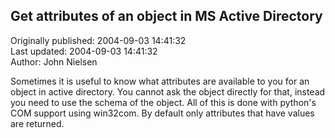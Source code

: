 ## Get attributes of an object in MS Active Directory  
Originally published: 2004-09-03 14:41:32  
Last updated: 2004-09-03 14:41:32  
Author: John Nielsen  
  
Sometimes it is useful to know what attributes are available to you for an object in active directory. You cannot ask the object directly for that, instead you need to use the schema of the object. All of this is done with python's COM support using win32com. By default only attributes that have values are returned.